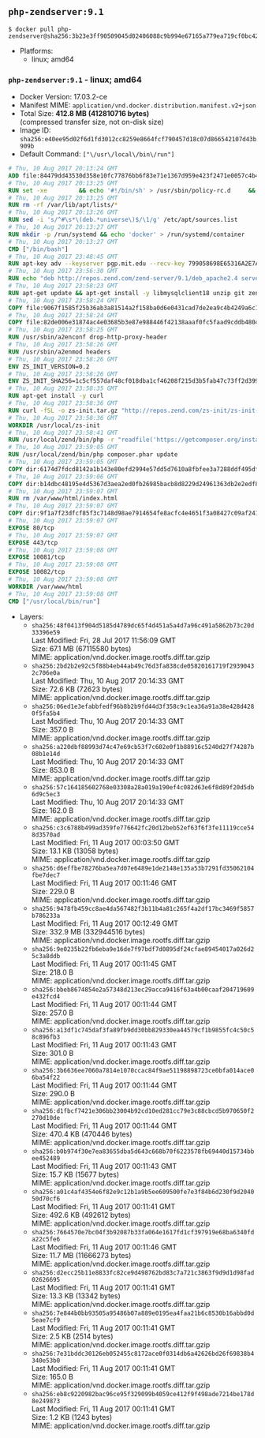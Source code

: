## `php-zendserver:9.1`

```console
$ docker pull php-zendserver@sha256:3b23e3ff90509045d02406088c9b994e67165a779ea719cf0bc42081d79e6c2d
```

-	Platforms:
	-	linux; amd64

### `php-zendserver:9.1` - linux; amd64

-	Docker Version: 17.03.2-ce
-	Manifest MIME: `application/vnd.docker.distribution.manifest.v2+json`
-	Total Size: **412.8 MB (412810716 bytes)**  
	(compressed transfer size, not on-disk size)
-	Image ID: `sha256:e40ee95d02f6d1fd3012cc8259e8664fcf790457d18c07d866542107d43b909b`
-	Default Command: `["\/usr\/local\/bin\/run"]`

```dockerfile
# Thu, 10 Aug 2017 20:13:24 GMT
ADD file:84479dd43530d358e10fc77876bb6f83e71e1367d959e423f2471e0057c4b424 in / 
# Thu, 10 Aug 2017 20:13:25 GMT
RUN set -xe 		&& echo '#!/bin/sh' > /usr/sbin/policy-rc.d 	&& echo 'exit 101' >> /usr/sbin/policy-rc.d 	&& chmod +x /usr/sbin/policy-rc.d 		&& dpkg-divert --local --rename --add /sbin/initctl 	&& cp -a /usr/sbin/policy-rc.d /sbin/initctl 	&& sed -i 's/^exit.*/exit 0/' /sbin/initctl 		&& echo 'force-unsafe-io' > /etc/dpkg/dpkg.cfg.d/docker-apt-speedup 		&& echo 'DPkg::Post-Invoke { "rm -f /var/cache/apt/archives/*.deb /var/cache/apt/archives/partial/*.deb /var/cache/apt/*.bin || true"; };' > /etc/apt/apt.conf.d/docker-clean 	&& echo 'APT::Update::Post-Invoke { "rm -f /var/cache/apt/archives/*.deb /var/cache/apt/archives/partial/*.deb /var/cache/apt/*.bin || true"; };' >> /etc/apt/apt.conf.d/docker-clean 	&& echo 'Dir::Cache::pkgcache ""; Dir::Cache::srcpkgcache "";' >> /etc/apt/apt.conf.d/docker-clean 		&& echo 'Acquire::Languages "none";' > /etc/apt/apt.conf.d/docker-no-languages 		&& echo 'Acquire::GzipIndexes "true"; Acquire::CompressionTypes::Order:: "gz";' > /etc/apt/apt.conf.d/docker-gzip-indexes 		&& echo 'Apt::AutoRemove::SuggestsImportant "false";' > /etc/apt/apt.conf.d/docker-autoremove-suggests
# Thu, 10 Aug 2017 20:13:25 GMT
RUN rm -rf /var/lib/apt/lists/*
# Thu, 10 Aug 2017 20:13:26 GMT
RUN sed -i 's/^#\s*\(deb.*universe\)$/\1/g' /etc/apt/sources.list
# Thu, 10 Aug 2017 20:13:27 GMT
RUN mkdir -p /run/systemd && echo 'docker' > /run/systemd/container
# Thu, 10 Aug 2017 20:13:27 GMT
CMD ["/bin/bash"]
# Thu, 10 Aug 2017 23:48:45 GMT
RUN apt-key adv --keyserver pgp.mit.edu --recv-key 799058698E65316A2E7A4FF42EAE1437F7D2C623
# Thu, 10 Aug 2017 23:56:30 GMT
RUN echo "deb http://repos.zend.com/zend-server/9.1/deb_apache2.4 server non-free" >> /etc/apt/sources.list.d/zend-server.list
# Thu, 10 Aug 2017 23:58:23 GMT
RUN apt-get update && apt-get install -y libmysqlclient18 unzip git zend-server-php-7.1=9.1.1+b119 && /usr/local/zend/bin/zendctl.sh stop
# Thu, 10 Aug 2017 23:58:24 GMT
COPY file:9067f1585f25b36ab3a81514a2f158ba0d6e0431cad7de2ea9c4b4249a6c134f in /etc/ 
# Thu, 10 Aug 2017 23:58:24 GMT
COPY file:82de006e31874ac4e03685b3e87e988446f42138aaaf0fc5faad9cddb48040ba in /etc/apache2/conf-available 
# Thu, 10 Aug 2017 23:58:25 GMT
RUN /usr/sbin/a2enconf drop-http-proxy-header
# Thu, 10 Aug 2017 23:58:26 GMT
RUN /usr/sbin/a2enmod headers
# Thu, 10 Aug 2017 23:58:26 GMT
ENV ZS_INIT_VERSION=0.2
# Thu, 10 Aug 2017 23:58:26 GMT
ENV ZS_INIT_SHA256=1c5cf557daf48cf018dba1cf46208f215d3b5fab47c73ff2d39988581ebd6932
# Thu, 10 Aug 2017 23:58:35 GMT
RUN apt-get install -y curl
# Thu, 10 Aug 2017 23:58:36 GMT
RUN curl -fSL -o zs-init.tar.gz "http://repos.zend.com/zs-init/zs-init-docker-${ZS_INIT_VERSION}.tar.gz"     && echo "${ZS_INIT_SHA256} *zs-init.tar.gz" | sha256sum -c -     && mkdir /usr/local/zs-init     && tar xzf zs-init.tar.gz --strip-components=1 -C /usr/local/zs-init     && rm zs-init.tar.gz
# Thu, 10 Aug 2017 23:58:36 GMT
WORKDIR /usr/local/zs-init
# Thu, 10 Aug 2017 23:58:41 GMT
RUN /usr/local/zend/bin/php -r "readfile('https://getcomposer.org/installer');" | /usr/local/zend/bin/php
# Thu, 10 Aug 2017 23:59:05 GMT
RUN /usr/local/zend/bin/php composer.phar update
# Thu, 10 Aug 2017 23:59:05 GMT
COPY dir:6174d7fdcd8142a1b143e80efd2994e57dd5d7610a8fbfee3a7288ddf495dfdf in /usr/local/bin 
# Thu, 10 Aug 2017 23:59:06 GMT
COPY dir:b14dbc48195e4d5367d3aea2ed0fb26985bacb8d8229d24961363db2e2edf8f0 in /usr/local/zend/var/plugins/ 
# Thu, 10 Aug 2017 23:59:07 GMT
RUN rm /var/www/html/index.html
# Thu, 10 Aug 2017 23:59:07 GMT
COPY dir:9f1a7f23dfcf85f3c7148d98ae7914654fe8acfc4e4651f3a08427c09af24198 in /var/www/html 
# Thu, 10 Aug 2017 23:59:07 GMT
EXPOSE 80/tcp
# Thu, 10 Aug 2017 23:59:07 GMT
EXPOSE 443/tcp
# Thu, 10 Aug 2017 23:59:08 GMT
EXPOSE 10081/tcp
# Thu, 10 Aug 2017 23:59:08 GMT
EXPOSE 10082/tcp
# Thu, 10 Aug 2017 23:59:08 GMT
WORKDIR /var/www/html
# Thu, 10 Aug 2017 23:59:08 GMT
CMD ["/usr/local/bin/run"]
```

-	Layers:
	-	`sha256:48f0413f904d5185d4789dc65f4d451a5a4d7a96c491a5862b73c20d33396e59`  
		Last Modified: Fri, 28 Jul 2017 11:56:09 GMT  
		Size: 67.1 MB (67115580 bytes)  
		MIME: application/vnd.docker.image.rootfs.diff.tar.gzip
	-	`sha256:2bd2b2e92c5f88b4eb44ab49c76d3fa838cde05820161719f29390432c706e0a`  
		Last Modified: Thu, 10 Aug 2017 20:14:33 GMT  
		Size: 72.6 KB (72623 bytes)  
		MIME: application/vnd.docker.image.rootfs.diff.tar.gzip
	-	`sha256:06ed1e3efabbfedf96b8b2b9fd44d3f358c9c1ea36a91a38e428d4280f5fa5b4`  
		Last Modified: Thu, 10 Aug 2017 20:14:33 GMT  
		Size: 357.0 B  
		MIME: application/vnd.docker.image.rootfs.diff.tar.gzip
	-	`sha256:a220dbf88993d74c47e69cb53f7c602e0f1b88916c5240d27f74287b08b1e14d`  
		Last Modified: Thu, 10 Aug 2017 20:14:33 GMT  
		Size: 853.0 B  
		MIME: application/vnd.docker.image.rootfs.diff.tar.gzip
	-	`sha256:57c164185602768e03308a28a019a190ef4c082d63e6f8d89f20d5db6d9c5ec3`  
		Last Modified: Thu, 10 Aug 2017 20:14:33 GMT  
		Size: 162.0 B  
		MIME: application/vnd.docker.image.rootfs.diff.tar.gzip
	-	`sha256:c3c6788b499ad359fe776642fc20d12beb52ef63f6f3fe11119cce548d3570ad`  
		Last Modified: Fri, 11 Aug 2017 00:03:50 GMT  
		Size: 13.1 KB (13058 bytes)  
		MIME: application/vnd.docker.image.rootfs.diff.tar.gzip
	-	`sha256:d6effbe78276ba5ea7d07e6489e1de2148e135a53b7291fd35062104fbe7dec7`  
		Last Modified: Fri, 11 Aug 2017 00:11:46 GMT  
		Size: 229.0 B  
		MIME: application/vnd.docker.image.rootfs.diff.tar.gzip
	-	`sha256:9478fb459cc8ae4da567482f3b11b4a81c265f4a2df17bc3469f5857b786233a`  
		Last Modified: Fri, 11 Aug 2017 00:12:49 GMT  
		Size: 332.9 MB (332944516 bytes)  
		MIME: application/vnd.docker.image.rootfs.diff.tar.gzip
	-	`sha256:9e0235b22fb6eba9e16de7f97bdf7d0895df24cfae89454017a026d25c3a8ddb`  
		Last Modified: Fri, 11 Aug 2017 00:11:45 GMT  
		Size: 218.0 B  
		MIME: application/vnd.docker.image.rootfs.diff.tar.gzip
	-	`sha256:bbeb8674854e2a57348d213ec29acca9416f63a4b00caaf204719609e432fcd4`  
		Last Modified: Fri, 11 Aug 2017 00:11:44 GMT  
		Size: 257.0 B  
		MIME: application/vnd.docker.image.rootfs.diff.tar.gzip
	-	`sha256:a13df1c745daf3fa89fb9dd30bb829330ea44579cf1b9855fc4c50c58c896fb3`  
		Last Modified: Fri, 11 Aug 2017 00:11:43 GMT  
		Size: 301.0 B  
		MIME: application/vnd.docker.image.rootfs.diff.tar.gzip
	-	`sha256:3b6636ee7060a7814e1070ccac84f9ae51198898723ce0bfa014ace06ba54f22`  
		Last Modified: Fri, 11 Aug 2017 00:11:44 GMT  
		Size: 290.0 B  
		MIME: application/vnd.docker.image.rootfs.diff.tar.gzip
	-	`sha256:d1fbcf7421e306bb23004b92cd10ed281cc79e3c88cbcd5b970650f2270d10de`  
		Last Modified: Fri, 11 Aug 2017 00:11:44 GMT  
		Size: 470.4 KB (470446 bytes)  
		MIME: application/vnd.docker.image.rootfs.diff.tar.gzip
	-	`sha256:b0b974f30e7ea83655dba5d643c668b70f6223578fb69440d15734bbee452489`  
		Last Modified: Fri, 11 Aug 2017 00:11:43 GMT  
		Size: 15.7 KB (15677 bytes)  
		MIME: application/vnd.docker.image.rootfs.diff.tar.gzip
	-	`sha256:a01c4af4354e6f82e9c12b1a9b5ee609500fe7e3f84b6d230f9d204050d70cf6`  
		Last Modified: Fri, 11 Aug 2017 00:11:41 GMT  
		Size: 492.6 KB (492612 bytes)  
		MIME: application/vnd.docker.image.rootfs.diff.tar.gzip
	-	`sha256:7664570e7bc04f3b92087b33fa064e1617fd1cf397919e68ba6340fda22c5fe6`  
		Last Modified: Fri, 11 Aug 2017 00:11:46 GMT  
		Size: 11.7 MB (11666273 bytes)  
		MIME: application/vnd.docker.image.rootfs.diff.tar.gzip
	-	`sha256:d2ecc25b11e8833fc82ce9d498762bd83c7a721c3863f9d9d1d98fad02626695`  
		Last Modified: Fri, 11 Aug 2017 00:11:41 GMT  
		Size: 13.3 KB (13342 bytes)  
		MIME: application/vnd.docker.image.rootfs.diff.tar.gzip
	-	`sha256:7e844b0bb93505a95486b07a889e0195ea4faa21b6c8530b16abbd0d5eae7cf9`  
		Last Modified: Fri, 11 Aug 2017 00:11:41 GMT  
		Size: 2.5 KB (2514 bytes)  
		MIME: application/vnd.docker.image.rootfs.diff.tar.gzip
	-	`sha256:7e31bddc30126eb052455c8172ace0f0314db6a42626bd26f69838b4340e53b0`  
		Last Modified: Fri, 11 Aug 2017 00:11:41 GMT  
		Size: 165.0 B  
		MIME: application/vnd.docker.image.rootfs.diff.tar.gzip
	-	`sha256:eb8c9220982bac96ce95f329099b4059ce412f9f498ade7214be178d8e249873`  
		Last Modified: Fri, 11 Aug 2017 00:11:41 GMT  
		Size: 1.2 KB (1243 bytes)  
		MIME: application/vnd.docker.image.rootfs.diff.tar.gzip
